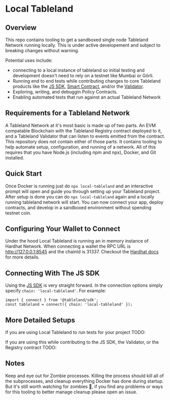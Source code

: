 # Local Tableland

## Overview

This repo contains tooling to get a sandboxed single node Tableland Network running locally. This is under active developement and subject to breaking changes without warning.

Potential uses include:

- connecting to a local instance of tableland so initial testing and development doesn't need to rely on a testnet like Mumbai or Görli.
- Running end to end tests while contributing changes to core Tableland products like the [JS SDK](https://github.com/tablelandnetwork/js-tableland), [Smart Contract](https://github.com/tablelandnetwork/evm-tableland), and/or the [Validator](https://github.com/tablelandnetwork/go-tableland).
- Exploring, writing, and debuggin Policy Contracts.
- Enabling automated tests that run against an actual Tableland Network

## Requirements for a Tableland Network

A Tableland Network at it's most basic is made up of two parts. An EVM compatable Blockchain with the Tableland Registry contract deployed to it, and a Tableland Validator that can listen to events emitted from the contract.
This repository does not contain either of those parts. It contains tooling to help automate setup, configuration, and running of a network. All of this requires that you have Node.js (including npm and npx), Docker, and Git installed.

## Quick Start

Once Docker is running just do `npx local-tableland` and an interactive prompt will open and guide you through setting up your Tableland project. After setup is done you can do `npx local-tableland` again and a locally running tableland network will start. You can now connect your app, deploy contracts, and develop in a sandboxed environment without spending testnet coin.

## Configuring Your Wallet to Connect

Under the hood Local Tableland is running an in memory instance of Hardhat Network. When connecting a wallet the RPC URL is http://127.0.0.1:8545 and the chainId is 31337. Checkout the [Hardhat docs](https://hardhat.org/hardhat-runner/docs/getting-started#connecting-a-wallet-or-dapp-to-hardhat-network) for more details.

## Connecting With The JS SDK

Using the [JS SDK](https://github.com/tablelandnetwork/js-tableland) is very straight forward. In the connection options simply specify `chain: 'local-tableland'`. For example:

```
import { connect } from '@tableland/sdk';
const tableland = connect({ chain: 'local-tableland' });
```

## More Detailed Setups

If you are using Local Tableland to run tests for your project
TODO:

If you are using this while contributing to the JS SDK, the Validator, or the Registry contract
TODO:

## Notes

Keep and eye out for Zombie processes. Killing the process should kill all of the subprocesses, and cleanup everything Docker has done during startup. But it's still worth watching for zombies 🧟, if you find any problems or ways for this tooling to better manage cleanup please open an issue.
